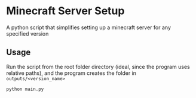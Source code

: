 # Minecraft Server Setup
A python script that simplifies setting up a minecraft server for any specified version

## Usage
Run the script from the root folder directory (ideal, since the program uses relative paths), and the program creates the folder in `outputs/<version_name>`
```
python main.py
```
